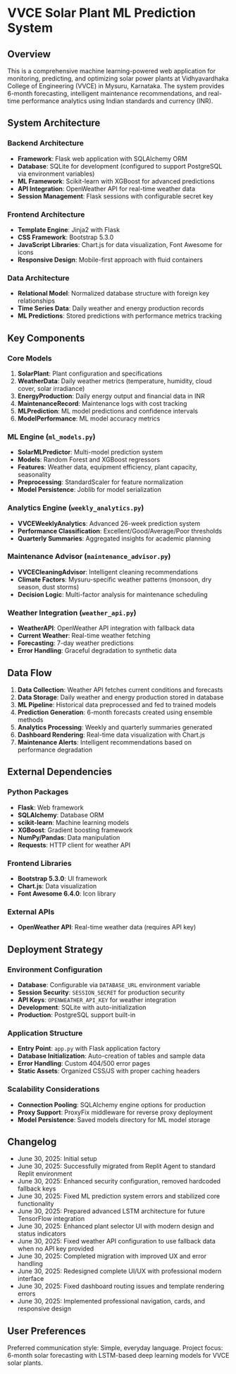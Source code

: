 # VVCE Solar Plant ML Prediction System

## Overview

This is a comprehensive machine learning-powered web application for monitoring, predicting, and optimizing solar power plants at Vidhyavardhaka College of Engineering (VVCE) in Mysuru, Karnataka. The system provides 6-month forecasting, intelligent maintenance recommendations, and real-time performance analytics using Indian standards and currency (INR).

## System Architecture

### Backend Architecture
- **Framework**: Flask web application with SQLAlchemy ORM
- **Database**: SQLite for development (configured to support PostgreSQL via environment variables)
- **ML Framework**: Scikit-learn with XGBoost for advanced predictions
- **API Integration**: OpenWeather API for real-time weather data
- **Session Management**: Flask sessions with configurable secret key

### Frontend Architecture
- **Template Engine**: Jinja2 with Flask
- **CSS Framework**: Bootstrap 5.3.0
- **JavaScript Libraries**: Chart.js for data visualization, Font Awesome for icons
- **Responsive Design**: Mobile-first approach with fluid containers

### Data Architecture
- **Relational Model**: Normalized database structure with foreign key relationships
- **Time Series Data**: Daily weather and energy production records
- **ML Predictions**: Stored predictions with performance metrics tracking

## Key Components

### Core Models
1. **SolarPlant**: Plant configuration and specifications
2. **WeatherData**: Daily weather metrics (temperature, humidity, cloud cover, solar irradiance)
3. **EnergyProduction**: Daily energy output and financial data in INR
4. **MaintenanceRecord**: Maintenance logs with cost tracking
5. **MLPrediction**: ML model predictions and confidence intervals
6. **ModelPerformance**: ML model accuracy metrics

### ML Engine (`ml_models.py`)
- **SolarMLPredictor**: Multi-model prediction system
- **Models**: Random Forest and XGBoost regressors
- **Features**: Weather data, equipment efficiency, plant capacity, seasonality
- **Preprocessing**: StandardScaler for feature normalization
- **Model Persistence**: Joblib for model serialization

### Analytics Engine (`weekly_analytics.py`)
- **VVCEWeeklyAnalytics**: Advanced 26-week prediction system
- **Performance Classification**: Excellent/Good/Average/Poor thresholds
- **Quarterly Summaries**: Aggregated insights for academic planning

### Maintenance Advisor (`maintenance_advisor.py`)
- **VVCECleaningAdvisor**: Intelligent cleaning recommendations
- **Climate Factors**: Mysuru-specific weather patterns (monsoon, dry season, dust storms)
- **Decision Logic**: Multi-factor analysis for maintenance scheduling

### Weather Integration (`weather_api.py`)
- **WeatherAPI**: OpenWeather API integration with fallback data
- **Current Weather**: Real-time weather fetching
- **Forecasting**: 7-day weather predictions
- **Error Handling**: Graceful degradation to synthetic data

## Data Flow

1. **Data Collection**: Weather API fetches current conditions and forecasts
2. **Data Storage**: Daily weather and energy production stored in database
3. **ML Pipeline**: Historical data preprocessed and fed to trained models
4. **Prediction Generation**: 6-month forecasts created using ensemble methods
5. **Analytics Processing**: Weekly and quarterly summaries generated
6. **Dashboard Rendering**: Real-time data visualization with Chart.js
7. **Maintenance Alerts**: Intelligent recommendations based on performance degradation

## External Dependencies

### Python Packages
- **Flask**: Web framework
- **SQLAlchemy**: Database ORM
- **scikit-learn**: Machine learning models
- **XGBoost**: Gradient boosting framework
- **NumPy/Pandas**: Data manipulation
- **Requests**: HTTP client for weather API

### Frontend Libraries
- **Bootstrap 5.3.0**: UI framework
- **Chart.js**: Data visualization
- **Font Awesome 6.4.0**: Icon library

### External APIs
- **OpenWeather API**: Real-time weather data (requires API key)

## Deployment Strategy

### Environment Configuration
- **Database**: Configurable via `DATABASE_URL` environment variable
- **Session Security**: `SESSION_SECRET` for production security
- **API Keys**: `OPENWEATHER_API_KEY` for weather integration
- **Development**: SQLite with auto-initialization
- **Production**: PostgreSQL support built-in

### Application Structure
- **Entry Point**: `app.py` with Flask application factory
- **Database Initialization**: Auto-creation of tables and sample data
- **Error Handling**: Custom 404/500 error pages
- **Static Assets**: Organized CSS/JS with proper caching headers

### Scalability Considerations
- **Connection Pooling**: SQLAlchemy engine options for production
- **Proxy Support**: ProxyFix middleware for reverse proxy deployment
- **Model Persistence**: Saved models directory for ML model storage

## Changelog
- June 30, 2025: Initial setup
- June 30, 2025: Successfully migrated from Replit Agent to standard Replit environment
- June 30, 2025: Enhanced security configuration, removed hardcoded fallback keys
- June 30, 2025: Fixed ML prediction system errors and stabilized core functionality
- June 30, 2025: Prepared advanced LSTM architecture for future TensorFlow integration
- June 30, 2025: Enhanced plant selector UI with modern design and status indicators
- June 30, 2025: Fixed weather API configuration to use fallback data when no API key provided
- June 30, 2025: Completed migration with improved UX and error handling
- June 30, 2025: Redesigned complete UI/UX with professional modern interface
- June 30, 2025: Fixed dashboard routing issues and template rendering errors
- June 30, 2025: Implemented professional navigation, cards, and responsive design

## User Preferences

Preferred communication style: Simple, everyday language.
Project focus: 6-month solar forecasting with LSTM-based deep learning models for VVCE solar plants.